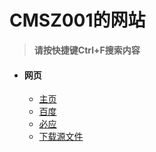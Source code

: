 <h1 class="center">CMSZ001的网站</h1>

> **请按快捷键Ctrl+F搜索内容**

* #### **网页** ####
	- [主页](https://cmsz001.github.io/#/)
	- [百度](https://www.baidu.com)
	- [必应](https://bing.com)
	- [下载源文件](https://github.com/CMSZ001/cmsz001.github.io/archive/refs/heads/main.zip)